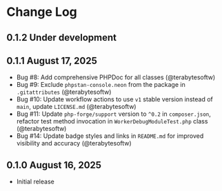 # Change Log

## 0.1.2 Under development

## 0.1.1 August 17, 2025

- Bug #8: Add comprehensive PHPDoc for all classes (@terabytesoftw)
- Bug #9: Exclude `phpstan-console.neon` from the package in `.gitattributes` (@terabytesoftw)
- Bug #10: Update workflow actions to use `v1` stable version instead of `main`, update `LICENSE.md` (@terabytesoftw)
- Bug #11: Update `php-forge/support` version to `^0.2` in `composer.json`, refactor test method invocation in `WorkerDebugModuleTest.php` class (@terabytesoftw)
- Bug #14: Update badge styles and links in `README.md` for improved visibility and accuracy (@terabytesoftw)

## 0.1.0 August 16, 2025

- Initial release
